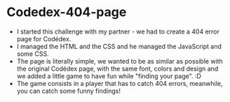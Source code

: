 # Codedex-404-page # 

* I started this challenge with my partner - we had to create a 404 error page for Codédex.
* I managed the HTML and the CSS and he managed the JavaScript and some CSS.
* The page is literally simple, we wanted to be as similar as possible with the original Codédex page, with the same font, colors and design and we added a little game to have fun while "finding your page". :D
* The game consists in a player that has to catch 404 errors, meanwhile, you can catch some funny findings!
